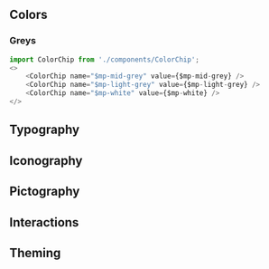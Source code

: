 ## Colors

### Greys

```js noeditor
import ColorChip from './components/ColorChip';
<>
    <ColorChip name="$mp-mid-grey" value={$mp-mid-grey} />
    <ColorChip name="$mp-light-grey" value={$mp-light-grey} />
    <ColorChip name="$mp-white" value={$mp-white} />
</>
```

## Typography

## Iconography

## Pictography

## Interactions

## Theming